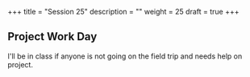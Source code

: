 +++
title = "Session 25"
description = ""
weight = 25
draft = true
+++

## Project Work Day

I'll be in class if anyone is not going on the field trip and needs help on project.
